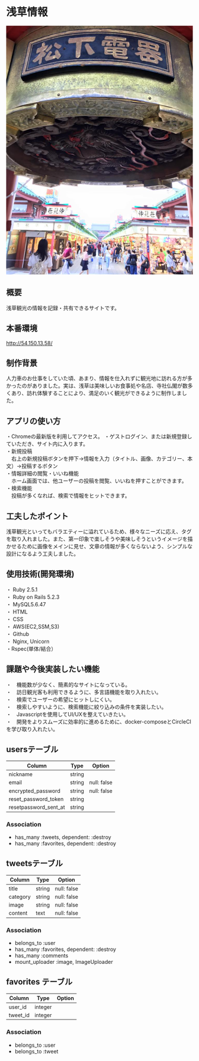 # 浅草情報
![画像名](13781901_1036604386435082_1209282850028030517_n.jpg)

## 概要
浅草観光の情報を記録・共有できるサイトです。

## 本番環境
http://54.150.13.58/

## 制作背景
人力車のお仕事をしていた頃、あまり、情報を仕入れずに観光地に訪れる方が多かったのがありました。実は、浅草は美味しいお食事処や名店、寺社仏閣が数多くあり、訪れ体験することにより、満足のいく観光ができるように制作しました。

## アプリの使い方
・Chromeの最新版を利用してアクセス。
・ゲストログイン、または新規登録していただき、サイト内に入ります。<br>
・新規投稿<br>
　右上の新規投稿ボタンを押下→情報を入力（タイトル、画像、カテゴリー、本文）→投稿するボタン<br>
・情報詳細の閲覧・いいね機能<br>
　ホーム画面では、他ユーザーの投稿を閲覧、いいねを押すことができます。<br>
・検索機能<br>
　投稿が多くなれば、検索で情報をヒットできます。<br>

## 工夫したポイント
浅草観光といってもバラエティーに溢れているため、様々なニーズに応え、タグを取り入れました。また、第一印象で楽しそうや美味しそうというイメージを描かせるために画像をメインに見せ、文章の情報が多くならないよう、シンプルな設計になるよう工夫しました。

## 使用技術(開発環境)
・ Ruby 2.5.1<br>・ Ruby on Rails 5.2.3<br>・ MySQL5.6.47<br>・ HTML<br>・ CSS<br>・ AWS(EC2,SSM,S3)<br>・ Github<br>・ Nginx, Unicorn<br>・Rspec(単体/結合）

## 課題や今後実装したい機能
・　機能数が少なく、簡素的なサイトになっている。<br>
・　訪日観光客も利用できるように、多言語機能を取り入れたい。<br>
・　検索でユーザーの希望にヒットしにくい。<br>
・　検索しやすいように、検索機能に絞り込みの条件を実装したい。<br>
・　Javascriptを使用してUI/UXを整えていきたい。<br>
・　開発をよりスムーズに効率的に進めるために、docker-composeとCircleCIを学び取り入れたい。<br>
## usersテーブル
|Column|Type|Option|
|------|----|------|
|nickname|string|
|email|string|null: false|
|encrypted_password|string|null: false|
|reset_password_token|string|
|resetpassword_sent_at|string|

### Association
- has_many :tweets, dependent: :destroy
- has_many :favorites, dependent: :destroy


## tweetsテーブル

|Column|Type|Option|
|------|----|------|
|title|string|null: false|
|category|string|null: false|
|image|string|null: false|
|content|text|null: false|

### Association
- belongs_to :user
- has_many :favorites, dependent: :destroy
- has_many :comments
- mount_uploader :image, ImageUploader

## favorites テーブル
|Column|Type|Option|
|------|----|------|
|user_id|integer|
|tweet_id|integer|

### Association
- belongs_to :user
- belongs_to :tweet
